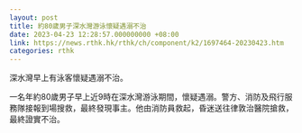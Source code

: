```yaml
---
layout: post
title: 約80歲男子深水灣游泳懷疑遇溺不治
date: 2023-04-23 12:28:57.000000000 +08:00
link: https://news.rthk.hk/rthk/ch/component/k2/1697464-20230423.htm
categories: rthk
---
```


深水灣早上有泳客懷疑遇溺不治。

一名年約80歲男子早上近9時在深水灣游泳期間，懷疑遇溺。警方、消防及飛行服務隊接報到場搜救，最終發現事主。他由消防員救起，昏迷送往律敦治醫院搶救，最終證實不治。
